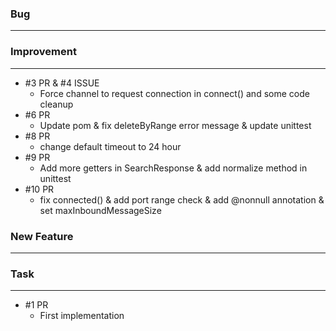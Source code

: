 ### Bug
---
    
### Improvement
---
- \#3 PR & \#4 ISSUE
    - Force channel to request connection in connect()  and some code cleanup
- \#6 PR
    - Update pom & fix deleteByRange error message & update unittest
- \#8 PR
    - change default timeout to 24 hour
- \#9 PR
    - Add more getters in SearchResponse & add normalize method in unittest
- \#10 PR
    - fix connected() & add port range check & add @nonnull annotation & set maxInboundMessageSize    
    
### New Feature
---

### Task
---
- \#1 PR
    - First implementation
